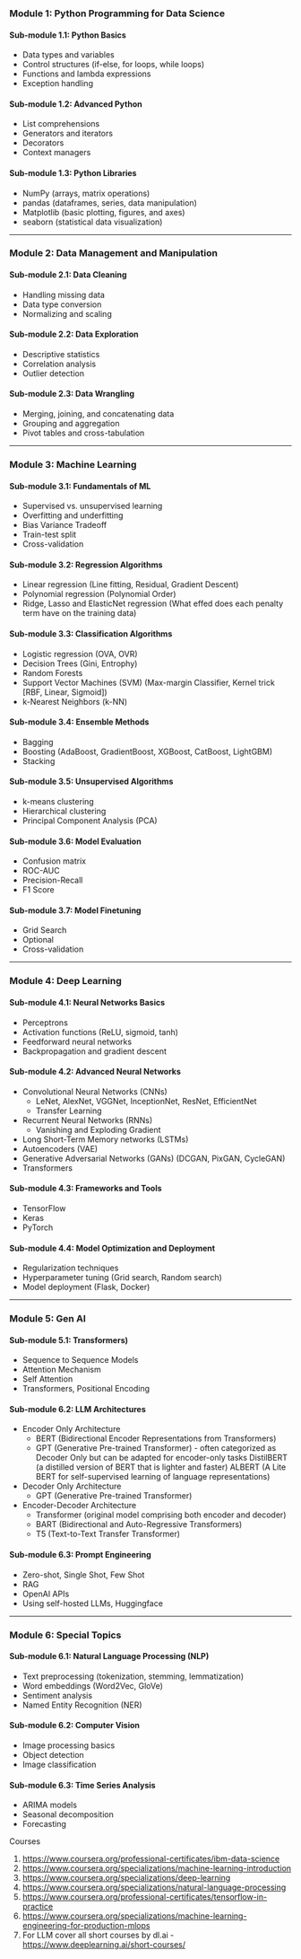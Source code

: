 
### **Module 1: Python Programming for Data Science**

#### **Sub-module 1.1: Python Basics**
- Data types and variables
- Control structures (if-else, for loops, while loops)
- Functions and lambda expressions
- Exception handling

#### **Sub-module 1.2: Advanced Python**
- List comprehensions
- Generators and iterators
- Decorators
- Context managers

#### **Sub-module 1.3: Python Libraries**
- NumPy (arrays, matrix operations)
- pandas (dataframes, series, data manipulation)
- Matplotlib (basic plotting, figures, and axes)
- seaborn (statistical data visualization)

---

### **Module 2: Data Management and Manipulation**

#### **Sub-module 2.1: Data Cleaning**
- Handling missing data
- Data type conversion
- Normalizing and scaling

#### **Sub-module 2.2: Data Exploration**
- Descriptive statistics
- Correlation analysis
- Outlier detection

#### **Sub-module 2.3: Data Wrangling**
- Merging, joining, and concatenating data
- Grouping and aggregation
- Pivot tables and cross-tabulation

---

### **Module 3: Machine Learning**

#### **Sub-module 3.1: Fundamentals of ML**
- Supervised vs. unsupervised learning
- Overfitting and underfitting
- Bias Variance Tradeoff
- Train-test split
- Cross-validation

#### **Sub-module 3.2: Regression Algorithms**
- Linear regression (Line fitting, Residual, Gradient Descent)
- Polynomial regression (Polynomial Order)
- Ridge, Lasso and ElasticNet regression (What effed does each penalty term have on the training data)

#### **Sub-module 3.3: Classification Algorithms**
- Logistic regression (OVA, OVR)
- Decision Trees (Gini, Entrophy)
- Random Forests
- Support Vector Machines (SVM) (Max-margin Classifier, Kernel trick [RBF, Linear, Sigmoid])
- k-Nearest Neighbors (k-NN)

#### **Sub-module 3.4: Ensemble Methods**
- Bagging
- Boosting (AdaBoost, GradientBoost, XGBoost, CatBoost, LightGBM)
- Stacking

#### **Sub-module 3.5: Unsupervised Algorithms**
- k-means clustering
- Hierarchical clustering
- Principal Component Analysis (PCA)

#### **Sub-module 3.6: Model Evaluation**
- Confusion matrix
- ROC-AUC
- Precision-Recall
- F1 Score

#### **Sub-module 3.7: Model Finetuning**
- Grid Search
- Optional
- Cross-validation

---

### **Module 4: Deep Learning**

#### **Sub-module 4.1: Neural Networks Basics**
- Perceptrons
- Activation functions (ReLU, sigmoid, tanh)
- Feedforward neural networks
- Backpropagation and gradient descent

#### **Sub-module 4.2: Advanced Neural Networks**
- Convolutional Neural Networks (CNNs)
    - LeNet, AlexNet, VGGNet, InceptionNet, ResNet, EfficientNet
    - Transfer Learning
- Recurrent Neural Networks (RNNs)
    - Vanishing and Exploding Gradient
- Long Short-Term Memory networks (LSTMs)
- Autoencoders (VAE)
- Generative Adversarial Networks (GANs) (DCGAN, PixGAN, CycleGAN)
- Transformers

#### **Sub-module 4.3: Frameworks and Tools**
- TensorFlow
- Keras
- PyTorch

#### **Sub-module 4.4: Model Optimization and Deployment**
- Regularization techniques
- Hyperparameter tuning (Grid search, Random search)
- Model deployment (Flask, Docker)

---

### **Module 5: Gen AI**

#### **Sub-module 5.1: Transformers)**
- Sequence to Sequence Models
- Attention Mechanism
- Self Attention
- Transformers, Positional Encoding 

#### **Sub-module 6.2: LLM Architectures**
- Encoder Only Architecture
  - BERT (Bidirectional Encoder Representations from Transformers)
  - GPT (Generative Pre-trained Transformer) - often categorized as Decoder Only but can be adapted for encoder-only tasks
  DistilBERT (a distilled version of BERT that is lighter and faster)
  ALBERT (A Lite BERT for self-supervised learning of language representations)
- Decoder Only Architecture
  - GPT (Generative Pre-trained Transformer)
- Encoder-Decoder Architecture
  - Transformer (original model comprising both encoder and decoder)
  - BART (Bidirectional and Auto-Regressive Transformers)
  - T5 (Text-to-Text Transfer Transformer)

#### **Sub-module 6.3: Prompt Engineering**
- Zero-shot, Single Shot, Few Shot
- RAG
- OpenAI APIs
- Using self-hosted LLMs, Huggingface

---

### **Module 6: Special Topics**

#### **Sub-module 6.1: Natural Language Processing (NLP)**
- Text preprocessing (tokenization, stemming, lemmatization)
- Word embeddings (Word2Vec, GloVe)
- Sentiment analysis
- Named Entity Recognition (NER)

#### **Sub-module 6.2: Computer Vision**
- Image processing basics
- Object detection
- Image classification

#### **Sub-module 6.3: Time Series Analysis**
- ARIMA models
- Seasonal decomposition
- Forecasting


Courses

1. https://www.coursera.org/professional-certificates/ibm-data-science
2. https://www.coursera.org/specializations/machine-learning-introduction
3. https://www.coursera.org/specializations/deep-learning
4. https://www.coursera.org/specializations/natural-language-processing
5. https://www.coursera.org/professional-certificates/tensorflow-in-practice
6. https://www.coursera.org/specializations/machine-learning-engineering-for-production-mlops
7. For LLM cover all short courses by dl.ai - https://www.deeplearning.ai/short-courses/
